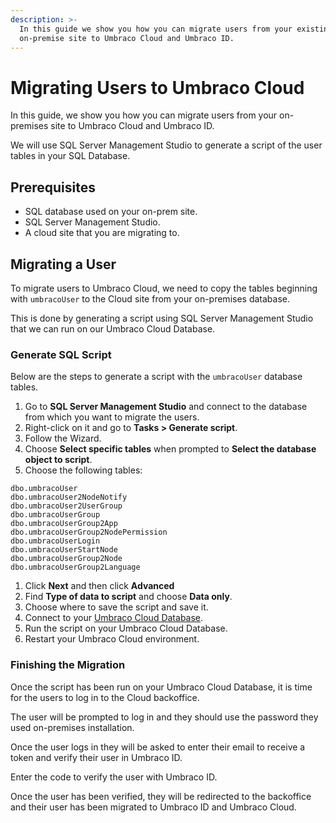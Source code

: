 ```yaml
---
description: >-
  In this guide we show you how you can migrate users from your existing
  on-premise site to Umbraco Cloud and Umbraco ID.
---
```


# Migrating Users to Umbraco Cloud

In this guide, we show you how you can migrate users from your on-premises site to Umbraco Cloud and Umbraco ID.

We will use SQL Server Management Studio to generate a script of the user tables in your SQL Database.

## Prerequisites

* SQL database used on your on-prem site.
* SQL Server Management Studio.
* A cloud site that you are migrating to.

## Migrating a User

To migrate users to Umbraco Cloud, we need to copy the tables beginning with `umbracoUser` to the Cloud site from your on-premises database.

This is done by generating a script using SQL Server Management Studio that we can run on our Umbraco Cloud Database.

### Generate SQL Script

Below are the steps to generate a script with the `umbracoUser` database tables.

1. Go to **SQL Server Management Studio** and connect to the database from which you want to migrate the users.
2. Right-click on it and go to **Tasks > Generate script**.
3. Follow the Wizard.
4. Choose **Select specific tables** when prompted to **Select the database object to script**.
5. Choose the following tables:

```
dbo.umbracoUser
dbo.umbracoUser2NodeNotify
dbo.umbracoUser2UserGroup
dbo.umbracoUserGroup
dbo.umbracoUserGroup2App
dbo.umbracoUserGroup2NodePermission
dbo.umbracoUserLogin
dbo.umbracoUserStartNode
dbo.umbracoUserGroup2Node
dbo.umbracoUserGroup2Language
```

1. Click **Next** and then click **Advanced**
2. Find **Type of data to script** and choose **Data only**.
3. Choose where to save the script and save it.
4. Connect to your [Umbraco Cloud Database](../../databases/cloud-database.md).
5. Run the script on your Umbraco Cloud Database.
6. Restart your Umbraco Cloud environment.

### Finishing the Migration

Once the script has been run on your Umbraco Cloud Database, it is time for the users to log in to the Cloud backoffice.

The user will be prompted to log in and they should use the password they used on-premises installation.

Once the user logs in they will be asked to enter their email to receive a token and verify their user in Umbraco ID.

Enter the code to verify the user with Umbraco ID.

Once the user has been verified, they will be redirected to the backoffice and their user has been migrated to Umbraco ID and Umbraco Cloud.
